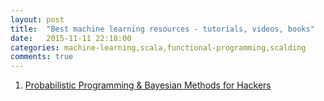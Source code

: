 ```yaml
---
layout: post
title:  "Best machine learning resources - tutorials, videos, books"
date:   2015-11-11 22:18:00
categories: machine-learning,scala,functional-programming,scalding
comments: true
---
```

1. [Probabilistic Programming & Bayesian Methods for Hackers](https://camdavidsonpilon.github.io/Probabilistic-Programming-and-Bayesian-Methods-for-Hackers/)
